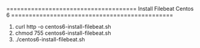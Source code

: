 ===================================== Install Filebeat Centos 6 ==============================================

1. curl http -o centos6-install-filebeat.sh
2. chmod 755 centos6-install-filebeat.sh
3. ./centos6-install-filebeat.sh